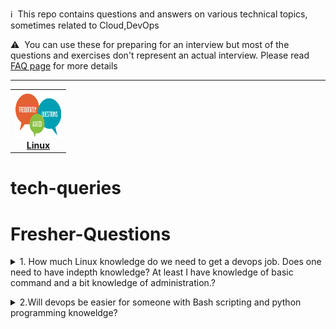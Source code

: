:information_source: &nbsp;This repo contains questions and answers on various technical topics, sometimes related to Cloud,DevOps

:warning: &nbsp;You can use these for preparing for an interview but most of the questions and exercises don't represent an actual interview. Please read [FAQ page](faq.md) for more details

****

<!-- ALL-TOPICS-LIST:START -->
<!-- prettier-ignore-start -->
<!-- markdownlint-disable -->
<center>
<table>
  <tr>
    <td align="center"><a href="linux/README.md"><img src="images/fresher-questions.png" width="75x;" height="75px;" alt="Linux"/><br /><b>Linux</b></a></td>
  </tr>
</table>
</center>
<!-- markdownlint-enable -->
<!-- prettier-ignore-end -->
<!-- ALL-TOPICS-LIST:END -->

# tech-queries

# Fresher-Questions

<details>
<summary>1. How much Linux knowledge do we need to get a devops job. Does one need to have indepth knowledge? At least I have knowledge of basic command and a bit knowledge of administration.?</summary><br><b>

Learning DevOps you need to have basic linux admin commands understanding.Coz in each tool while learning,you aare going to explore/leran/fail/learn that tool based commands.So not an issue.

But when comes to troubleshooting,i am sure many are struggling.Yes.It is devops.Yes it is DevOps Tools.Unfortunaetly it is running on top of Linux OS.So until you are slowly confident/strong in Linux you keep run with many confusions.

To get a devops Job with basic linux commands,knoweledge you can very well learn the below

1. AWS,
2. AWS automation using Ansible
3. AWS automation using Terraform
4. Azure
5. Azure automation using Ansible
6. Azure automation using Terraform
7. Ansible
8. Jenkins - CI/CD
9. Docker
10. Kubernetes
11. Python
12. Use cases

To learn the above you need the following linux skills

1.1. How to create a linx machine in AWS or AZURE or Google Cloud or In your own laptop using vagranet or Vmware workstation or using virtual box.

1. usercreation
2. groupcreation
3. file creation
4. directory creation
5. copy file
6. move file
7. adding user to group
8. file permission
9. changing ownership
10. changing group
11. sudo priviledge
12. compression
13. process
14. logs
15. find,grep,sed,awk command
16. job scheduling
17. package management
18. nmcli command
19. teaming
20. basic partition
21. advance partition
22. network file sharing system
23. samba file sharing
24. ISCSI
25. MariaDatabase
26. Web Services
27. ftp service
28. selinux
29. NTP

USECASE:
1. Localrepo creation
2. DNS server and client configuration
4. rsyslog server
6. virtual host - website hosting
7. virtual host - 2 website hosting
8. DD command - memory and cpu utilization increase
9. dmidecode
  
</b></details>

<details>
  
  
<summary>2.Will devops be easier for someone with Bash scripting and python programming knoweldge?</summary><br><b>

To learn below you need to have good strong linux and small bash scripting knoweldge

1. AWS,
2. AWS automation using Ansible
3. AWS automation using Terraform
4. Azure
5. Azure automation using Ansible
6. Azure automation using Terraform
7. Ansible
8. Jenkins - CI/CD
9. Docker
10. Kubernetes

To learn terraform you must need to have good bash scripting knowledge.

Python is someting you need only in below situations

1. If you planning to get into Data analytics related projects
2. If you planning to get into Ansible custom module creation
3. if you are stong in python then many k8s customization can be poissible
  
</b></details>
